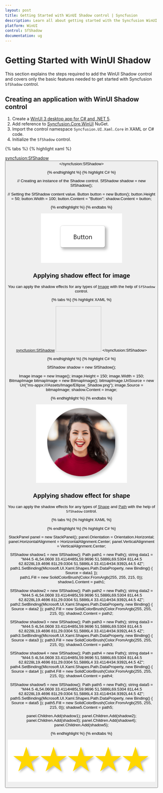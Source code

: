 ```yaml
---
layout: post
title: Getting Started with WinUI Shadow control | Syncfusion
description: Learn all about getting started with the Syncfusion WinUI Shadow(SfShadow) control, its elements, and more here.
platform: WinUI
control: SfShadow
documentation: ug
---
```


# Getting Started with WinUI Shadow

This section explains the steps required to add the WinUI Shadow control and covers only the basic features needed to get started with Syncfusion `SfShadow` control.

## Creating an application with WinUI Shadow control

1. Create a [WinUI 3 desktop app for C# and .NET 5](https://docs.microsoft.com/en-us/windows/apps/winui/winui3/get-started-winui3-for-desktop).
2. Add reference to [Syncfusion.Core.WinUI](https://www.nuget.org/packages/Syncfusion.Core.WinUI) NuGet. 
3. Import the control namespace `Syncfusion.UI.Xaml.Core` in XAML or C# code.
4. Initialize the `SfShadow` control.

{% tabs %}
{% highlight xaml %}

<Page
    x:Class="GettingStarted.MainPage"
    xmlns="http://schemas.microsoft.com/winfx/2006/xaml/presentation"
    xmlns:x="http://schemas.microsoft.com/winfx/2006/xaml"
    xmlns:local="using:GettingStarted"
    xmlns:d="http://schemas.microsoft.com/expression/blend/2008"
    xmlns:mc="http://schemas.openxmlformats.org/markup-compatibility/2006"
    xmlns:syncfusion="using:Syncfusion.UI.Xaml.Core"
    mc:Ignorable="d"
    Background="{ThemeResource ApplicationPageBackgroundThemeBrush}">
    <Grid>
      <syncfusion:SfShadow>
         <Button Height="50" width="100" Content="Button"/>
      </syncfusion:SfShadow>
    </Grid>
</Page>

{% endhighlight %}
{% highlight C# %}

// Creating an instance of the Shadow control.
SfShadow shadow = new SfShadow();

// Setting the SfShadow content value.
Button button = new Button();
button.Height = 50;
button.Width = 100;
button.Content = "Button";
shadow.Content = button;

{% endhighlight %}
{% endtabs %}

![Shadow effect for button in WinUI](Shadow_images/winui_shadow_button.png)

## Applying shadow effect for image

You can apply the shadow effects for any types of [Image](https://docs.microsoft.com/en-us/windows/windows-app-sdk/api/winrt/microsoft.ui.xaml.controls.image) with the help of `SfShadow` control.

{% tabs %}
{% highlight XAML %}

<syncfusion:SfShadow>
   <Image Height="150" Width="150" Source="/Assets/Shadow/Ellipse_Shadow.png"/>
</syncfusion:SfShadow>

{% endhighlight %}
{% highlight C# %}

SfShadow shadow = new SfShadow();

Image image = new Image();
image.Height = 150;
image.Width = 150;
BitmapImage bitmapImage = new BitmapImage();
bitmapImage.UriSource = new Uri("ms-appx:///Assets/Image/Ellipse_Shadow.png");
image.Source = bitmapImage;
shadow.Content = image;

{% endhighlight %}
{% endtabs %}

![Shadow effect for image in WinUI](Shadow_images/winui_shadow_image.png)

## Applying shadow effect for shape 

You can apply the shadow effects for any types of [Shape](https://docs.microsoft.com/en-us/windows/windows-app-sdk/api/winrt/microsoft.ui.xaml.shapes.shape) and [Path](https://docs.microsoft.com/en-us/windows/windows-app-sdk/api/winrt/microsoft.ui.xaml.shapes.path) with the help of `SfShadow` control.

{% tabs %}
{% highlight XAML %}

<StackPanel Orientation="Horizontal">
   <syncfusion:SfShadow>
      <Path Data="M44.5 4L54.0608 33.4114H85L59.9696 51.5886L69.5304 81L44.5 62.8228L19.4696 81L29.0304 51.5886L4 33.4114H34.9392L44.5 4Z" Fill="#FFD700"/>  
   </syncfusion:SfShadow>
   <syncfusion:SfShadow>
      <Path Data="M44.5 4L54.0608 33.4114H85L59.9696 51.5886L69.5304 81L44.5 62.8228L19.4696 81L29.0304 51.5886L4 33.4114H34.9392L44.5 4Z" Fill="#FFD700"/>  
   </syncfusion:SfShadow>
   <syncfusion:SfShadow>
      <Path Data="M44.5 4L54.0608 33.4114H85L59.9696 51.5886L69.5304 81L44.5 62.8228L19.4696 81L29.0304 51.5886L4 33.4114H34.9392L44.5 4Z" Fill="#FFD700"/>  
   </syncfusion:SfShadow>
   <syncfusion:SfShadow>
      <Path Data="M44.5 4L54.0608 33.4114H85L59.9696 51.5886L69.5304 81L44.5 62.8228L19.4696 81L29.0304 51.5886L4 33.4114H34.9392L44.5 4Z" Fill="#FFD700"/>  
   </syncfusion:SfShadow>
   <syncfusion:SfShadow>
      <Path Data="M44.5 4L54.0608 33.4114H85L59.9696 51.5886L69.5304 81L44.5 62.8228L19.4696 81L29.0304 51.5886L4 33.4114H34.9392L44.5 4Z" Fill="#FFD700"/>  
   </syncfusion:SfShadow>
</StackPanel>

{% endhighlight %}
{% highlight C# %}

StackPanel panel = new StackPanel();
panel.Orientation = Orientation.Horizontal;
panel.HorizontalAlignment = HorizontalAlignment.Center;
panel.VerticalAlignment = VerticalAlignment.Center;

SfShadow shadow1 = new SfShadow();
Path path1 = new Path();
string data1 = "M44.5 4L54.0608 33.4114H85L59.9696 51.5886L69.5304 81L44.5 62.8228L19.4696 81L29.0304 51.5886L4 33.4114H34.9392L44.5 4Z";
path1.SetBinding(Microsoft.UI.Xaml.Shapes.Path.DataProperty, new Binding() { Source = data1 });    
path1.Fill = new SolidColorBrush(Color.FromArgb(255, 255, 215, 0));
shadow1.Content = path1;
           
SfShadow shadow2 = new SfShadow();
Path path2 = new Path();
string data2 = "M44.5 4L54.0608 33.4114H85L59.9696 51.5886L69.5304 81L44.5 62.8228L19.4696 81L29.0304 51.5886L4 33.4114H34.9392L44.5 4Z";
path2.SetBinding(Microsoft.UI.Xaml.Shapes.Path.DataProperty, new Binding() { Source = data2 });
path2.Fill = new SolidColorBrush(Color.FromArgb(255, 255, 215, 0));
shadow2.Content = path2;
          
SfShadow shadow3 = new SfShadow();
Path path3 = new Path();
string data3 = "M44.5 4L54.0608 33.4114H85L59.9696 51.5886L69.5304 81L44.5 62.8228L19.4696 81L29.0304 51.5886L4 33.4114H34.9392L44.5 4Z";
path3.SetBinding(Microsoft.UI.Xaml.Shapes.Path.DataProperty, new Binding() { Source = data3 });
path3.Fill = new SolidColorBrush(Color.FromArgb(255, 255, 215, 0));
shadow3.Content = path3;
           
SfShadow shadow4 = new SfShadow();
Path path4 = new Path();
string data4 = "M44.5 4L54.0608 33.4114H85L59.9696 51.5886L69.5304 81L44.5 62.8228L19.4696 81L29.0304 51.5886L4 33.4114H34.9392L44.5 4Z";
path4.SetBinding(Microsoft.UI.Xaml.Shapes.Path.DataProperty, new Binding() { Source = data4 });
path4.Fill = new SolidColorBrush(Color.FromArgb(255, 255, 215, 0));
shadow4.Content = path4;
        
SfShadow shadow5 = new SfShadow();
Path path5 = new Path();
string data5 = "M44.5 4L54.0608 33.4114H85L59.9696 51.5886L69.5304 81L44.5 62.8228L19.4696 81L29.0304 51.5886L4 33.4114H34.9392L44.5 4Z";
path5.SetBinding(Microsoft.UI.Xaml.Shapes.Path.DataProperty, new Binding() { Source = data5 });
path5.Fill = new SolidColorBrush(Color.FromArgb(255, 255, 215, 0));
shadow5.Content = path5;
            
panel.Children.Add(shadow1);
panel.Children.Add(shadow2);
panel.Children.Add(shadow3);
panel.Children.Add(shadow4);
panel.Children.Add(shadow5);
   
{% endhighlight %}
{% endtabs %}

![Shadow effect for shape in WinUI](Shadow_images/winui_shadow_path.png)
